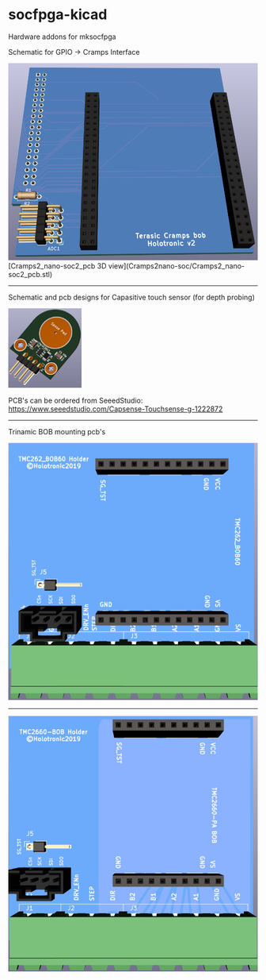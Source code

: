 # socfpga-kicad
Hardware addons for mksocfpga

Schematic for GPIO -> Cramps Interface

<img src="./Cramps2nano-soc/Cramps2_nano-soc2.png" width="512">
[Cramps2_nano-soc2_pcb 3D view](Cramps2nano-soc/Cramps2_nano-soc2_pcb.stl)

---

Schematic and pcb designs for Capasitive touch sensor (for depth probing)

<img src="./CapSense/TouchSense7_3d.png" width="148">

PCB's can be ordered from SeeedStudio:
https://www.seeedstudio.com/Capsense-Touchsense-g-1222872

---
Trinamic BOB mounting pcb's

<img src="./Trinamic/TMC262/TMC262_mount/TMC262_mount.png" width="768">

---  

<img src="./Trinamic/TMC2660_mount/TMC2660_mount2.png" width="768">
